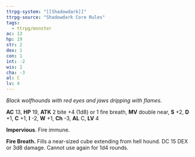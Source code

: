 ```yaml
---
ttrpg-system: "[[Shadowdark]]"
ttrpg-source: "Shadowdark Core Rules"
tags:
  - ttrpg/monster
ac: 13
hp: 19
str: 2
dex: 1
con: 1
int: -2
wis: 1
cha: -3
al: C
lv: 4
---
```


_Black wolfhounds with red eyes and jaws dripping with flames._

**AC** 13, **HP** 19, **ATK** 2 bite +4 (1d8) or 1 fire breath, **MV** double near, **S** +2, **D** +1, **C** +1, **I** -2, **W** +1, **Ch** -3, **AL** C, **LV** 4

**Impervious**. Fire immune. 

**Fire Breath.** Fills a near-sized cube extending from hell hound. DC 15 DEX or 3d8 damage. Cannot use again for 1d4 rounds.

